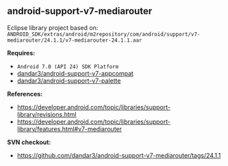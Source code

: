 ## android-support-v7-mediarouter

Eclipse library project based on:<br/>
`ANDROID_SDK/extras/android/m2repository/com/android/support/v7-mediarouter/24.1.1/v7-mediarouter-24.1.1.aar`

**Requires:**
- `Android 7.0 (API 24) SDK Platform`
- [dandar3/android-support-v7-appcompat](https://github.com/dandar3/android-support-v7-appcompat)
- [dandar3/android-support-v7-palette](https://github.com/dandar3/android-support-v7-palette)

**References:**
- https://developer.android.com/topic/libraries/support-library/revisions.html
- https://developer.android.com/topic/libraries/support-library/features.html#v7-mediarouter

**SVN checkout:**
- https://github.com/dandar3/android-support-v7-mediarouter/tags/24.1.1